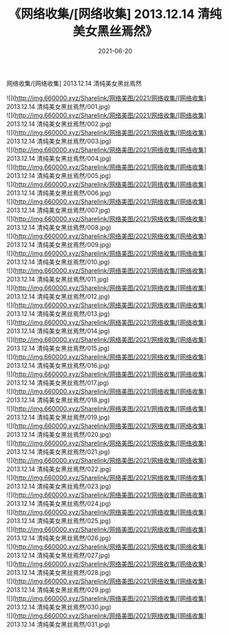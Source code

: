 ﻿---
layout: post
title:  《网络收集/[网络收集] 2013.12.14 清纯美女黑丝焉然》
date:   2021-06-20
img: http://img.660000.xyz/Sharelink/网络美图/2021/网络收集/[网络收集] 2013.12.14 清纯美女黑丝焉然/000.jpg
categories: [美女, 清纯, 唯美]
---

网络收集/[网络收集] 2013.12.14 清纯美女黑丝焉然

 ![](http://img.660000.xyz/Sharelink/网络美图/2021/网络收集/[网络收集] 2013.12.14 清纯美女黑丝焉然/001.jpg) <br>![](http://img.660000.xyz/Sharelink/网络美图/2021/网络收集/[网络收集] 2013.12.14 清纯美女黑丝焉然/002.jpg) <br>![](http://img.660000.xyz/Sharelink/网络美图/2021/网络收集/[网络收集] 2013.12.14 清纯美女黑丝焉然/003.jpg) <br>![](http://img.660000.xyz/Sharelink/网络美图/2021/网络收集/[网络收集] 2013.12.14 清纯美女黑丝焉然/004.jpg) <br>![](http://img.660000.xyz/Sharelink/网络美图/2021/网络收集/[网络收集] 2013.12.14 清纯美女黑丝焉然/005.jpg) <br>![](http://img.660000.xyz/Sharelink/网络美图/2021/网络收集/[网络收集] 2013.12.14 清纯美女黑丝焉然/006.jpg) <br>![](http://img.660000.xyz/Sharelink/网络美图/2021/网络收集/[网络收集] 2013.12.14 清纯美女黑丝焉然/007.jpg) <br>![](http://img.660000.xyz/Sharelink/网络美图/2021/网络收集/[网络收集] 2013.12.14 清纯美女黑丝焉然/008.jpg) <br>![](http://img.660000.xyz/Sharelink/网络美图/2021/网络收集/[网络收集] 2013.12.14 清纯美女黑丝焉然/009.jpg) <br>![](http://img.660000.xyz/Sharelink/网络美图/2021/网络收集/[网络收集] 2013.12.14 清纯美女黑丝焉然/010.jpg) <br>![](http://img.660000.xyz/Sharelink/网络美图/2021/网络收集/[网络收集] 2013.12.14 清纯美女黑丝焉然/011.jpg) <br>![](http://img.660000.xyz/Sharelink/网络美图/2021/网络收集/[网络收集] 2013.12.14 清纯美女黑丝焉然/012.jpg) <br>![](http://img.660000.xyz/Sharelink/网络美图/2021/网络收集/[网络收集] 2013.12.14 清纯美女黑丝焉然/013.jpg) <br>![](http://img.660000.xyz/Sharelink/网络美图/2021/网络收集/[网络收集] 2013.12.14 清纯美女黑丝焉然/014.jpg) <br>![](http://img.660000.xyz/Sharelink/网络美图/2021/网络收集/[网络收集] 2013.12.14 清纯美女黑丝焉然/015.jpg) <br>![](http://img.660000.xyz/Sharelink/网络美图/2021/网络收集/[网络收集] 2013.12.14 清纯美女黑丝焉然/016.jpg) <br>![](http://img.660000.xyz/Sharelink/网络美图/2021/网络收集/[网络收集] 2013.12.14 清纯美女黑丝焉然/017.jpg) <br>![](http://img.660000.xyz/Sharelink/网络美图/2021/网络收集/[网络收集] 2013.12.14 清纯美女黑丝焉然/018.jpg) <br>![](http://img.660000.xyz/Sharelink/网络美图/2021/网络收集/[网络收集] 2013.12.14 清纯美女黑丝焉然/019.jpg) <br>![](http://img.660000.xyz/Sharelink/网络美图/2021/网络收集/[网络收集] 2013.12.14 清纯美女黑丝焉然/020.jpg) <br>![](http://img.660000.xyz/Sharelink/网络美图/2021/网络收集/[网络收集] 2013.12.14 清纯美女黑丝焉然/021.jpg) <br>![](http://img.660000.xyz/Sharelink/网络美图/2021/网络收集/[网络收集] 2013.12.14 清纯美女黑丝焉然/022.jpg) <br>![](http://img.660000.xyz/Sharelink/网络美图/2021/网络收集/[网络收集] 2013.12.14 清纯美女黑丝焉然/023.jpg) <br>![](http://img.660000.xyz/Sharelink/网络美图/2021/网络收集/[网络收集] 2013.12.14 清纯美女黑丝焉然/024.jpg) <br>![](http://img.660000.xyz/Sharelink/网络美图/2021/网络收集/[网络收集] 2013.12.14 清纯美女黑丝焉然/025.jpg) <br>![](http://img.660000.xyz/Sharelink/网络美图/2021/网络收集/[网络收集] 2013.12.14 清纯美女黑丝焉然/026.jpg) <br>![](http://img.660000.xyz/Sharelink/网络美图/2021/网络收集/[网络收集] 2013.12.14 清纯美女黑丝焉然/027.jpg) <br>![](http://img.660000.xyz/Sharelink/网络美图/2021/网络收集/[网络收集] 2013.12.14 清纯美女黑丝焉然/028.jpg) <br>![](http://img.660000.xyz/Sharelink/网络美图/2021/网络收集/[网络收集] 2013.12.14 清纯美女黑丝焉然/029.jpg) <br>![](http://img.660000.xyz/Sharelink/网络美图/2021/网络收集/[网络收集] 2013.12.14 清纯美女黑丝焉然/030.jpg) <br>![](http://img.660000.xyz/Sharelink/网络美图/2021/网络收集/[网络收集] 2013.12.14 清纯美女黑丝焉然/031.jpg) <br>